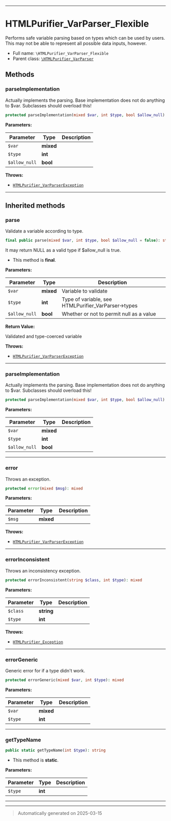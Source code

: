 ***

# HTMLPurifier_VarParser_Flexible

Performs safe variable parsing based on types which can be used by
users. This may not be able to represent all possible data inputs,
however.



* Full name: `\HTMLPurifier_VarParser_Flexible`
* Parent class: [`\HTMLPurifier_VarParser`](./HTMLPurifier_VarParser.md)




## Methods


### parseImplementation

Actually implements the parsing. Base implementation does not
do anything to $var. Subclasses should overload this!

```php
protected parseImplementation(mixed $var, int $type, bool $allow_null): array|bool|float|int|mixed|null|string
```








**Parameters:**

| Parameter | Type | Description |
|-----------|------|-------------|
| `$var` | **mixed** |  |
| `$type` | **int** |  |
| `$allow_null` | **bool** |  |




**Throws:**

- [`HTMLPurifier_VarParserException`](./HTMLPurifier_VarParserException.md)



***


## Inherited methods


### parse

Validate a variable according to type.

```php
final public parse(mixed $var, int $type, bool $allow_null = false): string
```

It may return NULL as a valid type if $allow_null is true.



* This method is **final**.


**Parameters:**

| Parameter | Type | Description |
|-----------|------|-------------|
| `$var` | **mixed** | Variable to validate |
| `$type` | **int** | Type of variable, see HTMLPurifier_VarParser-&gt;types |
| `$allow_null` | **bool** | Whether or not to permit null as a value |


**Return Value:**

Validated and type-coerced variable



**Throws:**

- [`HTMLPurifier_VarParserException`](./HTMLPurifier_VarParserException.md)



***

### parseImplementation

Actually implements the parsing. Base implementation does not
do anything to $var. Subclasses should overload this!

```php
protected parseImplementation(mixed $var, int $type, bool $allow_null): string
```








**Parameters:**

| Parameter | Type | Description |
|-----------|------|-------------|
| `$var` | **mixed** |  |
| `$type` | **int** |  |
| `$allow_null` | **bool** |  |





***

### error

Throws an exception.

```php
protected error(mixed $msg): mixed
```








**Parameters:**

| Parameter | Type | Description |
|-----------|------|-------------|
| `$msg` | **mixed** |  |




**Throws:**

- [`HTMLPurifier_VarParserException`](./HTMLPurifier_VarParserException.md)



***

### errorInconsistent

Throws an inconsistency exception.

```php
protected errorInconsistent(string $class, int $type): mixed
```








**Parameters:**

| Parameter | Type | Description |
|-----------|------|-------------|
| `$class` | **string** |  |
| `$type` | **int** |  |




**Throws:**

- [`HTMLPurifier_Exception`](./HTMLPurifier_Exception.md)



***

### errorGeneric

Generic error for if a type didn't work.

```php
protected errorGeneric(mixed $var, int $type): mixed
```








**Parameters:**

| Parameter | Type | Description |
|-----------|------|-------------|
| `$var` | **mixed** |  |
| `$type` | **int** |  |





***

### getTypeName



```php
public static getTypeName(int $type): string
```



* This method is **static**.




**Parameters:**

| Parameter | Type | Description |
|-----------|------|-------------|
| `$type` | **int** |  |





***


***
> Automatically generated on 2025-03-15
